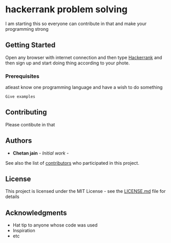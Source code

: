 # hackerrank problem solving

I am starting this so everyone can contribute in that and make your programming strong

## Getting Started

Open any browser with internet connection and then type [Hackerrank](https://www.hackerrank.com) and then sign up and start doing thing according to your phote.

### Prerequisites

atleast know one programming language and have a wish to do something

```
Give examples
```
## Contributing

Please contibute in that

## Authors

* **Chetan jain** - *Initial work* - 

See also the list of [contributors](https://github.com/chetan645/hackerrank/contributors) who participated in this project.

## License

This project is licensed under the MIT License - see the [LICENSE.md](LICENSE.md) file for details

## Acknowledgments

* Hat tip to anyone whose code was used
* Inspiration
* etc
